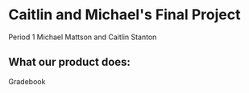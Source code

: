 <h1>Caitlin and Michael's Final Project</h1>
Period 1
Michael Mattson and Caitlin Stanton

<h2>What our product does:</h2>
Gradebook

